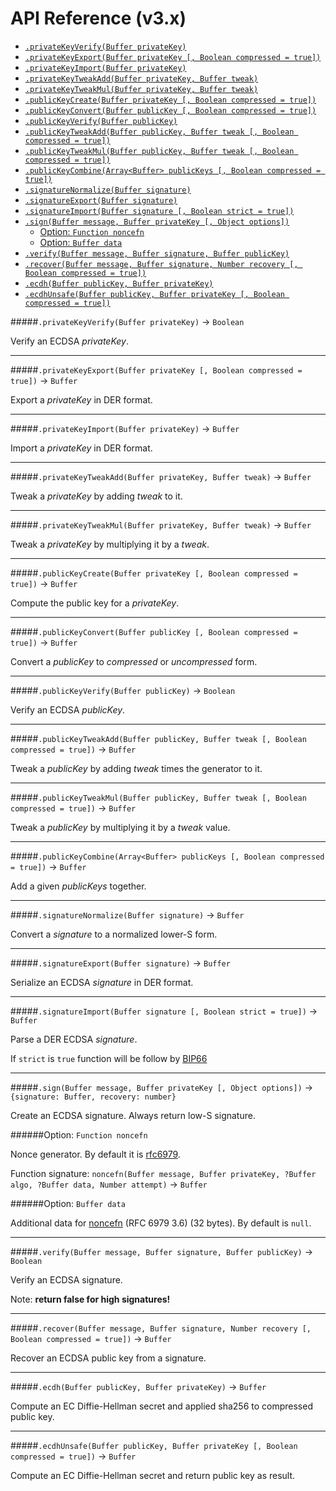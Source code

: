 # API Reference (v3.x)

- [`.privateKeyVerify(Buffer privateKey)`](#privatekeyverifybuffer-privatekey---boolean)
- [`.privateKeyExport(Buffer privateKey [, Boolean compressed = true])`](#privatekeyexportbuffer-privatekey--boolean-compressed--true---buffer)
- [`.privateKeyImport(Buffer privateKey)`](#privatekeyimportbuffer-privatekey---buffer)
- [`.privateKeyTweakAdd(Buffer privateKey, Buffer tweak)`](#privatekeytweakaddbuffer-privatekey-buffer-tweak---buffer)
- [`.privateKeyTweakMul(Buffer privateKey, Buffer tweak)`](#privatekeytweakmulbuffer-privatekey-buffer-tweak---buffer)
- [`.publicKeyCreate(Buffer privateKey [, Boolean compressed = true])`](#publickeycreatebuffer-privatekey--boolean-compressed--true---buffer)
- [`.publicKeyConvert(Buffer publicKey [, Boolean compressed = true])`](#publickeyconvertbuffer-publickey--boolean-compressed--true---buffer)
- [`.publicKeyVerify(Buffer publicKey)`](#publickeyverifybuffer-publickey---boolean)
- [`.publicKeyTweakAdd(Buffer publicKey, Buffer tweak [, Boolean compressed = true])`](#publickeytweakaddbuffer-publickey-buffer-tweak--boolean-compressed--true---buffer)
- [`.publicKeyTweakMul(Buffer publicKey, Buffer tweak [, Boolean compressed = true])`](#publickeytweakmulbuffer-publickey-buffer-tweak--boolean-compressed--true---buffer)
- [`.publicKeyCombine(Array<Buffer> publicKeys [, Boolean compressed = true])`](#publickeycombinearraybuffer-publickeys--boolean-compressed--true---buffer)
- [`.signatureNormalize(Buffer signature)`](#signaturenormalizebuffer-signature---buffer)
- [`.signatureExport(Buffer signature)`](#signatureexportbuffer-signature---buffer)
- [`.signatureImport(Buffer signature [, Boolean strict = true])`](#signatureimportbuffer-signature--boolean-strict--true---buffer)
- [`.sign(Buffer message, Buffer privateKey [, Object options])`](#signbuffer-message-buffer-privatekey--object-options---signature-buffer-recovery-number)
  - [Option: `Function noncefn`](#option-function-noncefn)
  - [Option: `Buffer data`](#option-buffer-data)
- [`.verify(Buffer message, Buffer signature, Buffer publicKey)`](#verifybuffer-message-buffer-signature-buffer-publickey---boolean)
- [`.recover(Buffer message, Buffer signature, Number recovery [, Boolean compressed = true])`](#recoverbuffer-message-buffer-signature-number-recovery--boolean-compressed--true---buffer)
- [`.ecdh(Buffer publicKey, Buffer privateKey)`](#ecdhbuffer-publickey-buffer-privatekey---buffer)
- [`.ecdhUnsafe(Buffer publicKey, Buffer privateKey [, Boolean compressed = true])`](#ecdhunsafebuffer-publickey-buffer-privatekey--boolean-compressed--true---buffer)

#####`.privateKeyVerify(Buffer privateKey)` -> `Boolean`

Verify an ECDSA *privateKey*.

<hr>

#####`.privateKeyExport(Buffer privateKey [, Boolean compressed = true])` -> `Buffer`

Export a *privateKey* in DER format.

<hr>

#####`.privateKeyImport(Buffer privateKey)` -> `Buffer`

Import a *privateKey* in DER format.

<hr>

#####`.privateKeyTweakAdd(Buffer privateKey, Buffer tweak)` -> `Buffer`

Tweak a *privateKey* by adding *tweak* to it.

<hr>

#####`.privateKeyTweakMul(Buffer privateKey, Buffer tweak)` -> `Buffer`

Tweak a *privateKey* by multiplying it by a *tweak*.

<hr>

#####`.publicKeyCreate(Buffer privateKey [, Boolean compressed = true])` -> `Buffer`

Compute the public key for a *privateKey*.

<hr>

#####`.publicKeyConvert(Buffer publicKey [, Boolean compressed = true])` -> `Buffer`

Convert a *publicKey* to *compressed* or *uncompressed* form.

<hr>

#####`.publicKeyVerify(Buffer publicKey)` -> `Boolean`

Verify an ECDSA *publicKey*.

<hr>

#####`.publicKeyTweakAdd(Buffer publicKey, Buffer tweak [, Boolean compressed = true])` -> `Buffer`

Tweak a *publicKey* by adding *tweak* times the generator to it.

<hr>

#####`.publicKeyTweakMul(Buffer publicKey, Buffer tweak [, Boolean compressed = true])` -> `Buffer`

Tweak a *publicKey* by multiplying it by a *tweak* value.

<hr>

#####`.publicKeyCombine(Array<Buffer> publicKeys [, Boolean compressed = true])` -> `Buffer`

Add a given *publicKeys* together.

<hr>

#####`.signatureNormalize(Buffer signature)` -> `Buffer`

Convert a *signature* to a normalized lower-S form.

<hr>

#####`.signatureExport(Buffer signature)` -> `Buffer`

Serialize an ECDSA *signature* in DER format.

<hr>

#####`.signatureImport(Buffer signature [, Boolean strict = true])` -> `Buffer`

Parse a DER ECDSA *signature*.

If `strict` is `true` function will be follow by [BIP66](https://github.com/bitcoin/bips/blob/master/bip-0066.mediawiki)

<hr>

#####`.sign(Buffer message, Buffer privateKey [, Object options])` -> `{signature: Buffer, recovery: number}`

Create an ECDSA signature. Always return low-S signature.

######Option: `Function noncefn`

Nonce generator. By default it is [rfc6979](https://tools.ietf.org/html/rfc6979).

Function signature: `noncefn(Buffer message, Buffer privateKey, ?Buffer algo, ?Buffer data, Number attempt)` -> `Buffer`

######Option: `Buffer data`

Additional data for [noncefn](#option-function-noncefn) (RFC 6979 3.6) (32 bytes). By default is `null`.

<hr>

#####`.verify(Buffer message, Buffer signature, Buffer publicKey)` -> `Boolean`

Verify an ECDSA signature.

Note: **return false for high signatures!**

<hr>

#####`.recover(Buffer message, Buffer signature, Number recovery [, Boolean compressed = true])` -> `Buffer`

Recover an ECDSA public key from a signature.

<hr>

#####`.ecdh(Buffer publicKey, Buffer privateKey)` -> `Buffer`

Compute an EC Diffie-Hellman secret and applied sha256 to compressed public key.

<hr>

#####`.ecdhUnsafe(Buffer publicKey, Buffer privateKey [, Boolean compressed = true])` -> `Buffer`

Compute an EC Diffie-Hellman secret and return public key as result.
